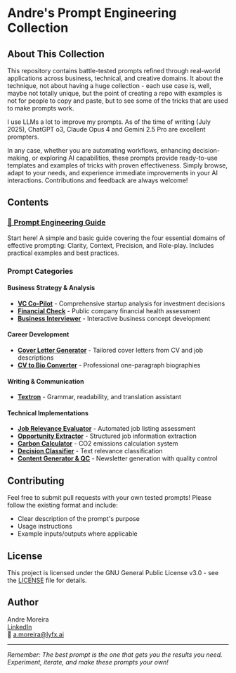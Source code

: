 # Andre's Prompt Engineering Collection

## About This Collection

This repository contains battle-tested prompts refined through real-world applications across business, technical, and creative domains. It about the technique, not about having a huge collection - each use case is, well, maybe not totally unique, but the point of creating a repo with examples is not for people to copy and paste, but to see some of the tricks that are used to make prompts work.

I use LLMs a lot to improve my prompts. As of the time of writing (July 2025), ChatGPT o3, Claude Opus 4 and Gemini 2.5 Pro are excellent prompters.

In any case, whether you are automating workflows, enhancing decision-making, or exploring AI capabilities, these prompts provide ready-to-use templates and examples of tricks with proven effectiveness. Simply browse, adapt to your needs, and experience immediate improvements in your AI interactions. Contributions and feedback are always welcome!

## Contents

### [📖 Prompt Engineering Guide](Guide_to_prompting.md)

Start here! A simple and basic guide covering the four essential domains of effective prompting: Clarity, Context, Precision, and Role-play. Includes practical examples and best practices.

### Prompt Categories

#### Business Strategy & Analysis

- **[VC Co-Pilot](prompts/business-strategy/01_VC_Co-Pilot.md)** - Comprehensive startup analysis for investment decisions
- **[Financial Check](prompts/business-strategy/02_Financial_Check.md)** - Public company financial health assessment
- **[Business Interviewer](prompts/business-strategy/03_Interviewer_for_concepts.md)** - Interactive business concept development

#### Career Development

- **[Cover Letter Generator](prompts/career-development/01_Cover_Letter_generator.md)** - Tailored cover letters from CV and job descriptions
- **[CV to Bio Converter](prompts/career-development/02_From_CVs_to_Bios.md)** - Professional one-paragraph biographies

#### Writing & Communication

- **[Textron](prompts/writing/Textron.md)** - Grammar, readability, and translation assistant

#### Technical Implementations

- **[Job Relevance Evaluator](prompts/technical-prompts/01_evaluator_CS.md)** - Automated job listing assessment
- **[Opportunity Extractor](prompts/technical-prompts/02_opportunity_extractor_CS.md)** - Structured job information extraction
- **[Carbon Calculator](prompts/technical-prompts/03_ccalc_example.md)** - CO2 emissions calculation system
- **[Decision Classifier](prompts/technical-prompts/04_decision_prompt.md)** - Text relevance classification
- **[Content Generator & QC](prompts/technical-prompts/05_generator_and_appraiser.md)** - Newsletter generation with quality control

## Contributing

Feel free to submit pull requests with your own tested prompts! Please follow the existing format and include:

- Clear description of the prompt's purpose
- Usage instructions
- Example inputs/outputs where applicable

## License

This project is licensed under the GNU General Public License v3.0 - see the [LICENSE](LICENSE) file for details.

## Author

Andre Moreira  
[LinkedIn](https://www.linkedin.com/in/moreiraandre/)  
📧 a.moreira@lyfx.ai

---

_Remember: The best prompt is the one that gets you the results you need. Experiment, iterate, and make these prompts your own!_

